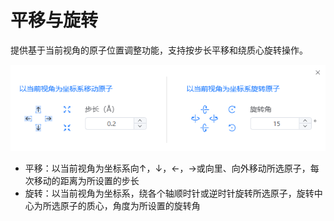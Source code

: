 # 平移与旋转

提供基于当前视角的原子位置调整功能，支持按步长平移和绕质心旋转操作。

![translate_rotate](.././nested/qstudio_manual_translate_and_rotate.png)

- 平移：以当前视角为坐标系向↑，↓，←，→或向里、向外移动所选原子，每次移动的距离为所设置的步长
- 旋转：以当前视角为坐标系，绕各个轴顺时针或逆时针旋转所选原子，旋转中心为所选原子的质心，角度为所设置的旋转角